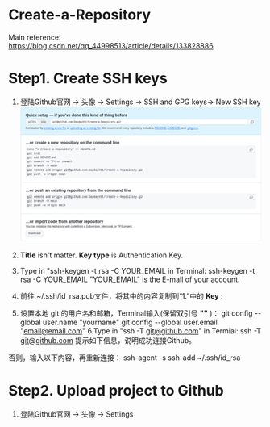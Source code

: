 # Create-a-Repository
Main reference: https://blog.csdn.net/qq_44998513/article/details/133828886
# Step1. Create SSH keys
1. 登陆Github官网 -> 头像 -> Settings -> SSH and GPG keys-> New SSH key
![image](https://github.com/DaydayXtt/Create-a-Repository/blob/main/pics/Quick%20start.png)
2. **Title** isn't matter. **Key type** is Authentication Key.

3. Type in "ssh-keygen -t rsa -C YOUR_EMAIL in Terminal:
    ssh-keygen -t rsa -C YOUR_EMAIL
"YOUR_EMAIL" is the E-mail of your account.

4. 前往 ~/.ssh/id_rsa.pub文件，将其中的内容复制到“1.”中的 **Key** :

5. 设置本地 git 的用户名和邮箱，Terminal输入(保留双引号 **""** )：
    git config --global user.name "yourname"
    git config --global user.email "email@email.com"
6.Type in "ssh -T git@github.com" in Termial:
    ssh -T git@github.com
提示如下信息，说明成功连接Github。

否则，输入以下内容，再重新连接：
    ssh-agent -s
    ssh-add ~/.ssh/id_rsa

# Step2. Upload project to Github
1. 登陆Github官网 -> 头像 -> Settings